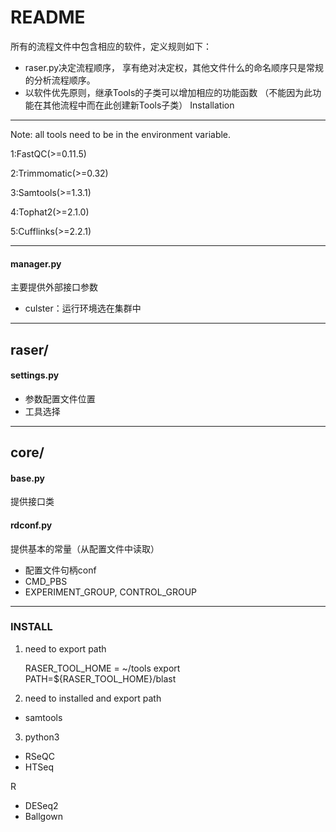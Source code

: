 # README
所有的流程文件中包含相应的软件，定义规则如下：
- raser.py决定流程顺序， 享有绝对决定权，其他文件什么的命名顺序只是常规的分析流程顺序。
- 以软件优先原则，继承Tools的子类可以增加相应的功能函数
（不能因为此功能在其他流程中而在此创建新Tools子类）
Installation
******
Note: all tools need to be in the environment variable.

1:FastQC(>=0.11.5)

2:Trimmomatic(>=0.32)

3:Samtools(>=1.3.1)

4:Tophat2(>=2.1.0)

5:Cufflinks(>=2.2.1)

---

#### manager.py
主要提供外部接口参数
- culster：运行环境选在集群中
---

raser/
-
#### settings.py
- 参数配置文件位置
- 工具选择
---

core/
-
#### base.py
提供接口类
#### rdconf.py
提供基本的常量（从配置文件中读取）
- 配置文件句柄conf
- CMD_PBS
- EXPERIMENT_GROUP, CONTROL_GROUP
---

### INSTALL
1. need to export path

    
    RASER_TOOL_HOME = ~/tools
    export PATH=${RASER_TOOL_HOME}/blast

2. need to installed and export path
- samtools

3. python3
- RSeQC
- HTSeq

R
- DESeq2
- Ballgown


